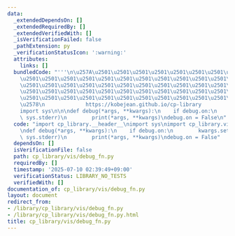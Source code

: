```yaml
---
data:
  _extendedDependsOn: []
  _extendedRequiredBy: []
  _extendedVerifiedWith: []
  _isVerificationFailed: false
  _pathExtension: py
  _verificationStatusIcon: ':warning:'
  attributes:
    links: []
  bundledCode: "'''\n\u257A\u2501\u2501\u2501\u2501\u2501\u2501\u2501\u2501\u2501\u2501\
    \u2501\u2501\u2501\u2501\u2501\u2501\u2501\u2501\u2501\u2501\u2501\u2501\u2501\
    \u2501\u2501\u2501\u2501\u2501\u2501\u2501\u2501\u2501\u2501\u2501\u2501\u2501\
    \u2501\u2501\u2501\u2501\u2501\u2501\u2501\u2501\u2501\u2501\u2501\u2501\u2501\
    \u2501\u2501\u2501\u2501\u2501\u2501\u2501\u2501\u2501\u2501\u2501\u2501\u2501\
    \u2578\n             https://kobejean.github.io/cp-library               \n'''\n\
    import sys\n\n\ndef debug(*args, **kwargs):\n    if debug.on:\n        kwargs.setdefault('file',\
    \ sys.stderr)\n        print(*args, **kwargs)\ndebug.on = False\n"
  code: "import cp_library.__header__\nimport sys\nimport cp_library.vis.__header__\n\
    \ndef debug(*args, **kwargs):\n    if debug.on:\n        kwargs.setdefault('file',\
    \ sys.stderr)\n        print(*args, **kwargs)\ndebug.on = False"
  dependsOn: []
  isVerificationFile: false
  path: cp_library/vis/debug_fn.py
  requiredBy: []
  timestamp: '2025-07-10 02:39:49+09:00'
  verificationStatus: LIBRARY_NO_TESTS
  verifiedWith: []
documentation_of: cp_library/vis/debug_fn.py
layout: document
redirect_from:
- /library/cp_library/vis/debug_fn.py
- /library/cp_library/vis/debug_fn.py.html
title: cp_library/vis/debug_fn.py
---
```


